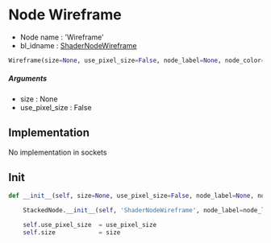 # Node Wireframe

- Node name : 'Wireframe'
- bl_idname : [ShaderNodeWireframe](https://docs.blender.org/api/current/bpy.types.{bl_idname}.html)


``` python
Wireframe(size=None, use_pixel_size=False, node_label=None, node_color=None)
```
##### Arguments

- size : None
- use_pixel_size : False

## Implementation

No implementation in sockets

## Init

``` python
def __init__(self, size=None, use_pixel_size=False, node_label=None, node_color=None):

    StackedNode.__init__(self, 'ShaderNodeWireframe', node_label=node_label, node_color=node_color)

    self.use_pixel_size  = use_pixel_size
    self.size            = size
```
